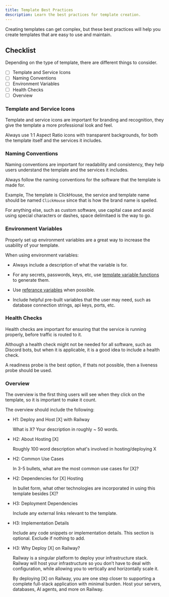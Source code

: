 ```yaml
---
title: Template Best Practices
description: Learn the best practices for template creation.
---
```


Creating templates can get complex, but these best practices will help you create templates that are easy to use and maintain.

## Checklist

Depending on the type of template, there are different things to consider.

- [ ] Template and Service Icons
- [ ] Naming Conventions
- [ ] Environment Variables
- [ ] Health Checks
- [ ] Overview

### Template and Service Icons

Template and service icons are important for branding and recognition, they give the template a more professional look and feel.

Always use 1:1 Aspect Ratio icons with transparent backgrounds, for both the template itself and the services it includes.

### Naming Conventions

Naming conventions are important for readability and consistency, they help users understand the template and the services it includes.

Always follow the naming conventions for the software that the template is made for.

Example, The template is ClickHouse, the service and template name should be named `ClickHouse` since that is how the brand name is spelled.

For anything else, such as custom software, use capital case and avoid using special characters or dashes, space delimitaed is the way to go.

### Environment Variables

Properly set up environment variables are a great way to increase the usability of your template.

When using environment variables:

- Always include a description of what the variable is for.

- For any secrets, passwords, keys, etc, use [template variable functions](/guides/create#template-variable-functions) to generate them.

- Use [referance variables](/guides/variables#referencing-another-services-variable) when possible.

- Include helpful pre-built variables that the user may need, such as database connection strings, api keys, ports, etc.

### Health Checks

Health checks are important for ensuring that the service is running properly, before traffic is routed to it.

Although a health check might not be needed for all software, such as Discord bots, but when it is applicable, it is a good idea to include a health check.

A readiness probe is the best option, if thats not possible, then a liveness probe should be used.

### Overview

The overview is the first thing users will see when they click on the template, so it is important to make it count.

The overview should include the following:

- H1: Deploy and Host [X] with Railway

    What is X? Your description in roughly ~ 50 words.

- H2: About Hosting [X]

    Roughly 100 word description what's involved in hosting/deploying X

- H2: Common Use Cases

    In 3-5 bullets, what are the most common use cases for [X]?

- H2: Dependencies for [X] Hosting

    In bullet form, what other technologies are incorporated in using this template besides [X]?

- H3: Deployment Dependencies

    Include any external links relevant to the template.

- H3: Implementation Details <OPTIONAL>

    Include any code snippets or implementation details. This section is optional. Exclude if nothing to add.

- H3: Why Deploy [X] on Railway?

    Railway is a singular platform to deploy your infrastructure stack. Railway will host your infrastructure so you don’t have to deal with configuration, while allowing you to vertically and horizontally scale it.

    By deploying [X] on Railway, you are one step closer to supporting a complete full-stack application with minimal burden. Host your servers, databases, AI agents, and more on Railway.




